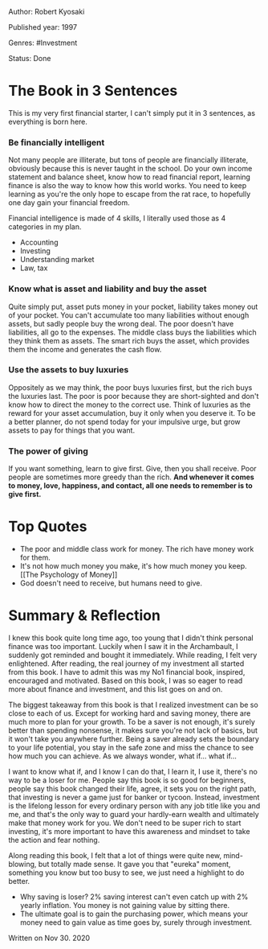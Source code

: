 Author: Robert Kyosaki

Published year: 1997

Genres: #Investment 

Status: Done


# The Book in 3 Sentences

This is my very first financial starter, I can't simply put it in 3 sentences, as everything is born here.

### Be financially intelligent

Not many people are illiterate, but tons of people are financially illiterate, obviously because this is never taught in the school. Do your own income statement and balance sheet, know how to read financial report, learning finance is also the way to know how this world works. You need to keep learning as you're the only hope to escape from the rat race, to hopefully one day gain your financial freedom.

Financial intelligence is made of 4 skills, I literally used those as 4 categories in my plan.

- Accounting
- Investing
- Understanding market
- Law, tax

### Know what is asset and liability and buy the asset

Quite simply put, asset puts money in your pocket, liability takes money out of your pocket. You can't accumulate too many liabilities without enough assets, but sadly people buy the wrong deal. The poor doesn't have liabilities, all go to the expenses. The middle class buys the liabilities which they think them as assets. The smart rich buys the asset, which provides them the income and generates the cash flow.

### Use the assets to buy luxuries

Oppositely as we may think, the poor buys luxuries first, but the rich buys the luxuries last. The poor is poor because they are short-sighted and don't know how to direct the money to the correct use. Think of luxuries as the reward for your asset accumulation, buy it only when you deserve it. To be a better planner, do not spend today for your impulsive urge, but grow assets to pay for things that you want.

### The power of giving

If you want something, learn to give first. Give, then you shall receive. Poor people are sometimes more greedy than the rich. **And whenever it comes to money, love, happiness, and contact, all one needs to remember is to give first.**

# Top Quotes

- The poor and middle class work for money. The rich have money work for them.
- It's not how much money you make, it's how much money you keep. [[The Psychology of Money]]
- God doesn't need to receive, but humans need to give.

# Summary & Reflection

I knew this book quite long time ago, too young that I didn't think personal finance was too important. Luckily when I saw it in the Archambault, I suddenly got reminded and bought it immediately. While reading, I felt very enlightened. After reading, the real journey of my investment all started from this book. I have to admit this was my No1 financial book, inspired, encouraged and motivated. Based on this book, I was so eager to read more about finance and investment, and this list goes on and on.

The biggest takeaway from this book is that I realized investment can be so close to each of us. Except for working hard and saving money, there are much more to plan for your growth. To be a saver is not enough, it's surely better than spending nonsense, it makes sure you're not lack of basics, but it won't take you anywhere further. Being a saver already sets the boundary to your life potential, you stay in the safe zone and miss the chance to see how much you can achieve. As we always wonder, what if... what if...

I want to know what if, and I know I can do that, I learn it, I use it, there's no way to be a loser for me. People say this book is so good for beginners, people say this book changed their life, agree, it sets you on the right path, that investing is never a game just for banker or tycoon. Instead, investment is the lifelong lesson for every ordinary person with any job title like you and me, and that's the only way to guard your hardly-earn wealth and ultimately make that money work for you. We don't need to be super rich to start investing, it's more important to have this awareness and mindset to take the action and fear nothing.

Along reading this book, I felt that a lot of things were quite new, mind-blowing, but totally made sense. It gave you that "eureka" moment, something you know but too busy to see, we just need a highlight to do better.

- Why saving is loser? 2% saving interest can't even catch up with 2% yearly inflation. You money is not gaining value by sitting there.
- The ultimate goal is to gain the purchasing power, which means your money need to gain value as time goes by, surely through investment.

Written on Nov 30. 2020